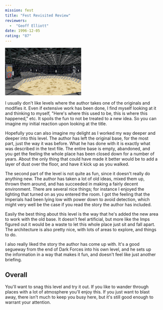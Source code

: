 ```yaml
---
mission: fest
title: "Fest Revisited Review"
reviewers: 
  -  "Geoff Elliott"
date: 1996-12-05
rating: "87"
---
```


![Fest Revisited screenshot](./fest.png "The old facility has been given a new look, and new areas have been added to revive this old level.")

I usually don't like levels where the author takes one of the originals and modifies it. Even if extensive work has been done, I find myself looking at it and thinking to myself, "Here's where this used to be, this is where this happened," etc. It spoils the fun to not be treated to a new idea. So you can imagine my initial reaction upon looking at the title.

Hopefully you can also imagine my delight as I worked my way deeper and deeper into this level. The author has left the original base, for the most part, just the way it was before. What he has done with it is exactly what was described in the text file. The entire base is empty, abandoned, and you get the feeling the whole place has been closed down for a number of years. About the only thing that could have made it better would be to add a layer of dust over the floor, and have it kick up as you walked.

The second part of the level is not quite as fun, since it doesn't really do anything new. The author has taken a lot of old ideas, mixed them up, thrown them around, and has succeeded in making a fairly decent environment. There are several nice things; for instance I enjoyed the lighting that turned on as you entered the room. I got the feeling that the Imperials had been lying low with power down to avoid detection, which might very well be the case if you read the story the author has included.

Easily the best thing about this level is the way that he's added the new area to work with the old base. It doesn't feel artificial, but more like the Imps figured out it would be a waste to let this whole place just sit and fall apart. The architecture is also pretty nice, with lots of areas to explore, and things to do.

I also really liked the story the author has come up with. It's a good segueway from the end of Dark Forces into his own level, and he sets up the information in a way that makes it fun, and doesn't feel like just another briefing.

## Overall

You'll want to snag this level and try it out. If you like to wander through places with a lot of atmosphere you'll enjoy this. If you just want to blast away, there isn't much to keep you busy here, but it's still good enough to warrant your attention.

